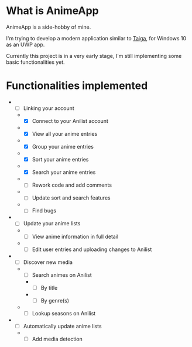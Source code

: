 # What is AnimeApp

AnimeApp is a side-hobby of mine.

I'm trying to develop a modern application similar to [Taiga](https://taiga.moe), for Windows 10 as an UWP app.

Currently this project is in a very early stage, I'm still implementing some basic functionalities yet.

# Functionalities implemented
* - [ ] Linking your account
  * - [x] Connect to your Anilist account
  * - [x] View all your anime entries
  * - [x] Group your anime entries
  * - [x] Sort your anime entries
  * - [x] Search your anime entries
  * - [ ] Rework code and add comments
  * - [ ] Update sort and search features
  * - [ ] Find bugs
* - [ ] Update your anime lists
  * - [ ] View anime information in full detail
  * - [ ] Edit user entries and uploading changes to Anilist
* - [ ] Discover new media
  * - [ ] Search animes on Anilist
    * - [ ] By title
    * - [ ] By genre(s)
  * - [ ] Lookup seasons on Anilist
* - [ ] Automatically update anime lists
  * - [ ] Add media detection 
